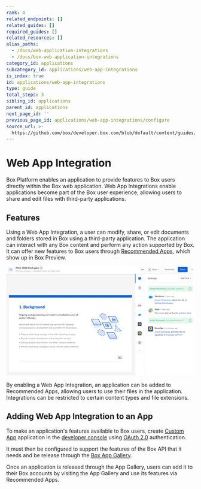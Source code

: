 ```yaml
---
rank: 4
related_endpoints: []
related_guides: []
required_guides: []
related_resources: []
alias_paths:
  - /docs/web-application-integrations
  - /docs/box-web-application-integrations
category_id: applications
subcategory_id: applications/web-app-integrations
is_index: true
id: applications/web-app-integrations
type: guide
total_steps: 3
sibling_id: applications
parent_id: applications
next_page_id: ''
previous_page_id: applications/web-app-integrations/configure
source_url: >-
  https://github.com/box/developer.box.com/blob/default/content/guides/applications/web-app-integrations/index.md
---
```

# Web App Integration

Box Platform enables an application to provide features to Box users
directly within the Box web application. Web App Integrations enable
applications become part of the Box user experience, allowing users to share and
edit files with third-party applications.

## Features

Using a Web App Integration, a user can modify, share, or edit documents and
folders stored in Box using a third-party application. The application can
interact with any Box content and perform any action supported by Box. It can
offer new features to Box users through [Recommended Apps][recommended-apps],
which show up in Box Preview.

<ImageFrame border shadow width='600' center>

![Integration example](../images/recommended-apps-preview.png)

</ImageFrame>

By enabling a Web App Integration, an application can be added to Recommended
Apps, allowing users to use their files in the application. Integrations can be
restricted to certain content types and file extensions.

## Adding Web App Integration to an App

To make an application's features available to Box users, create [Custom
App][custom-app] application in the [developer console][devconsole] using [OAuth
2.0][oauth2] authentication.

It must then be configured to support the features of the Box API that it needs
and be release through the [Box App Gallery][app-gallery].

Once an application is released through the App Gallery, users can add it to
their Box accounts by visiting the App Gallery and use its features via
Recommended Apps.

[app-gallery]: g://applications/app-gallery
[custom-app]: g://applications/custom-apps/oauth2-setup
[oauth2]: g://authentication/oauth2
[devconsole]: https://app.box.com/developers/console
[recommended-apps]: https://community.box.com/t5/Organizing-and-Tracking-Content/Installing-Recommended-Apps-in-your-Enterprise/ta-p/80134